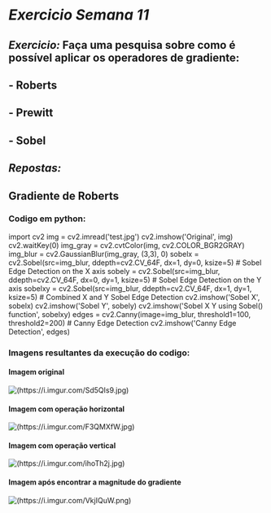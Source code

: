 # *Exercicio Semana 11*

## *Exercicio:* Faça uma pesquisa sobre como é possível aplicar os operadores de gradiente:

## - Roberts
## - Prewitt
## - Sobel


## *Repostas:*  

## Gradiente de Roberts

### Codigo em python:

import cv2
img = cv2.imread('test.jpg') 
cv2.imshow('Original', img)
cv2.waitKey(0)
img_gray = cv2.cvtColor(img, cv2.COLOR_BGR2GRAY)
img_blur = cv2.GaussianBlur(img_gray, (3,3), 0) 
sobelx = cv2.Sobel(src=img_blur, ddepth=cv2.CV_64F, dx=1, dy=0, ksize=5) # Sobel Edge Detection on the X axis
sobely = cv2.Sobel(src=img_blur, ddepth=cv2.CV_64F, dx=0, dy=1, ksize=5) # Sobel Edge Detection on the Y axis
sobelxy = cv2.Sobel(src=img_blur, ddepth=cv2.CV_64F, dx=1, dy=1, ksize=5) # Combined X and Y Sobel Edge Detection
cv2.imshow('Sobel X', sobelx)
cv2.imshow('Sobel Y', sobely)
cv2.imshow('Sobel X Y using Sobel() function', sobelxy)
edges = cv2.Canny(image=img_blur, threshold1=100, threshold2=200) # Canny Edge Detection
cv2.imshow('Canny Edge Detection', edges)

### Imagens resultantes da execução do codigo:

#### Imagem original
![(https://i.imgur.com/Sd5QIs9.jpg)](https://i.imgur.com/Sd5QIs9.jpg)

#### Imagem com operação horizontal
![(https://i.imgur.com/F3QMXfW.jpg)](https://i.imgur.com/F3QMXfW.jpg)

#### Imagem com operação vertical
![(https://i.imgur.com/ihoTh2j.jpg)](https://i.imgur.com/ihoTh2j.jpg)

#### Imagem após encontrar a magnitude do gradiente
![(https://i.imgur.com/VkjIQuW.png)](https://i.imgur.com/VkjIQuW.png)
